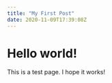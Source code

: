 ```yaml
---
title: "My First Post"
date: 2020-11-09T17:39:08Z
---
```


Hello world!
============

This is a test page. I hope it works!
